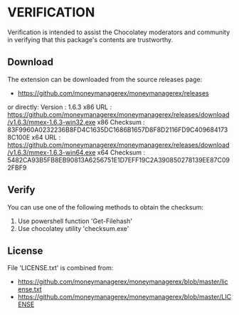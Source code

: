 # VERIFICATION
Verification is intended to assist the Chocolatey moderators and community in verifying that this package's contents are trustworthy.

## Download
The extension can be downloaded from the source releases page:
- https://github.com/moneymanagerex/moneymanagerex/releases

or directly:
Version      : 1.6.3
x86 URL      : https://github.com/moneymanagerex/moneymanagerex/releases/download/v1.6.3/mmex-1.6.3-win32.exe
x86 Checksum : 83F9960A0232236B8FD4C1635DC1686B1657D8F8D2116FD9C4096841738C100E
x64 URL      : https://github.com/moneymanagerex/moneymanagerex/releases/download/v1.6.3/mmex-1.6.3-win64.exe
x64 Checksum : 5482CA93B5FB8EB90813A6256751E1D7EFF19C2A390850278139EE87C092FBF9

## Verify
You can use one of the following methods to obtain the checksum:
1. Use powershell function 'Get-Filehash'
2. Use chocolatey utility 'checksum.exe'


## License
File 'LICENSE.txt' is combined from:
- https://github.com/moneymanagerex/moneymanagerex/blob/master/license.txt
- https://github.com/moneymanagerex/moneymanagerex/blob/master/LICENSE


